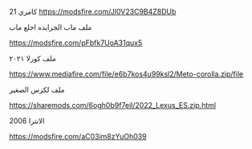 

كامري 21
https://modsfire.com/Jl0V23C9B4Z8DUb

  

  
ملف ماب الجرايده اخلع ماب 

https://modsfire.com/pFbfk7UoA31qux5

ملف كورلا ٢٠٢١

https://www.mediafire.com/file/e6b7kos4u99ksl2/Meto-corolla.zip/file

ملف لكزس الصغير 

https://sharemods.com/6ogh0b9f7eil/2022_Lexus_ES.zip.html

  
الانترا 2006

https://modsfire.com/aC03im8zYuOh039